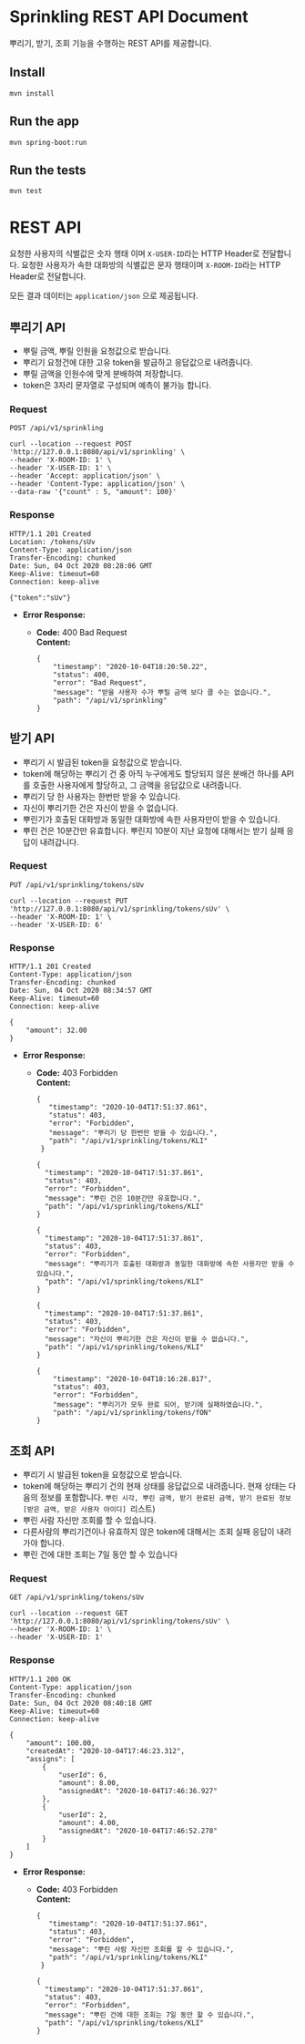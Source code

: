# Sprinkling REST API Document

뿌리기, 받기, 조회 기능을 수행하는 REST API를 제공합니다.


## Install

    mvn install

## Run the app

    mvn spring-boot:run

## Run the tests

    mvn test

# REST API

요청한 사용자의 식별값은 숫자 행태 이며 `X-USER-ID`라는 HTTP Header로 전달합니다.
요청한 사용자가 속한 대화방의 식별값은 문자 행태이며 `X-ROOM-ID`라는 HTTP Header로 전달합니다.

모든 결과 데이터는 `application/json` 으로 제공됩니다.

## 뿌리기 API
 
 * 뿌릴 금액, 뿌릴 인원을 요청값으로 받습니다. 
 * 뿌리기 요청건에 대한 고유 token을 발급하고 응답값으로 내려줍니다. 
 * 뿌릴 금액을 인원수에 맞게 분배하여 저장합니다. 
 * token은 3자리 문자열로 구성되며 예측이 불가능 합니다. 
 
### Request

`POST /api/v1/sprinkling`

    curl --location --request POST 'http://127.0.0.1:8080/api/v1/sprinkling' \
    --header 'X-ROOM-ID: 1' \
    --header 'X-USER-ID: 1' \
    --header 'Accept: application/json' \
    --header 'Content-Type: application/json' \
    --data-raw '{"count" : 5, "amount": 100}'

### Response

    HTTP/1.1 201 Created
    Location: /tokens/sUv
    Content-Type: application/json
    Transfer-Encoding: chunked
    Date: Sun, 04 Oct 2020 08:28:06 GMT
    Keep-Alive: timeout=60
    Connection: keep-alive

    {"token":"sUv"}

* **Error Response:**

  * **Code:** 400 Bad Request <br />
    **Content:**
     
        {
            "timestamp": "2020-10-04T18:20:50.22",
            "status": 400,
            "error": "Bad Request",
            "message": "받을 사용자 수가 뿌릴 금액 보다 클 수는 없습니다.",
            "path": "/api/v1/sprinkling"
        }

## 받기 API

* 뿌리기 시 발급된 token을 요청값으로 받습니다.
* token에 해당하는 뿌리기 건 중 아직 누구에게도 할당되지 않은 분배건 하나를 API를 호출한 사용자에게 할당하고, 
그 금액을 응답값으로 내려줍니다.
* 뿌리기 당 한 사용자는 한번만 받을 수 있습니다.
* 자신이 뿌리기한 건은 자신이 받을 수 없습니다.
* 뿌린기가 호출된 대화방과 동일한 대화방에 속한 사용자만이 받을 수 있습니다. 
* 뿌린 건은 10분간만 유효합니다. 뿌린지 10분이 지난 요청에 대해서는 받기 실패 응답이 내려갑니다. 
### Request

`PUT /api/v1/sprinkling/tokens/sUv`

    curl --location --request PUT 'http://127.0.0.1:8080/api/v1/sprinkling/tokens/sUv' \
    --header 'X-ROOM-ID: 1' \
    --header 'X-USER-ID: 6'

### Response

    HTTP/1.1 201 Created
    Content-Type: application/json
    Transfer-Encoding: chunked
    Date: Sun, 04 Oct 2020 08:34:57 GMT
    Keep-Alive: timeout=60
    Connection: keep-alive

    {
        "amount": 32.00
    }
* **Error Response:**

  * **Code:** 403 Forbidden <br />
    **Content:**
     
        {
           "timestamp": "2020-10-04T17:51:37.861",
           "status": 403,
           "error": "Forbidden",
           "message": "뿌리기 당 한번만 받을 수 있습니다.",
           "path": "/api/v1/sprinkling/tokens/KLI"
         }
       
        {
          "timestamp": "2020-10-04T17:51:37.861",
          "status": 403,
          "error": "Forbidden",
          "message": "뿌린 건은 10분간만 유효합니다.",
          "path": "/api/v1/sprinkling/tokens/KLI"
        }
        
        {
          "timestamp": "2020-10-04T17:51:37.861",
          "status": 403,
          "error": "Forbidden",
          "message": "뿌리기가 호출된 대화방과 동일한 대화방에 속한 사용자만 받을 수 있습니다.",
          "path": "/api/v1/sprinkling/tokens/KLI"
        }
        
        {
          "timestamp": "2020-10-04T17:51:37.861",
          "status": 403,
          "error": "Forbidden",
          "message": "자신이 뿌리기한 건은 자신이 받을 수 없습니다.",
          "path": "/api/v1/sprinkling/tokens/KLI"
        }
    
        {
            "timestamp": "2020-10-04T18:16:28.817",
            "status": 403,
            "error": "Forbidden",
            "message": "뿌리기가 모두 완료 되어, 받기에 실패하였습니다.",
            "path": "/api/v1/sprinkling/tokens/fON"
        }
        
        
## 조회 API
* 뿌리기 시 발급된 token을 요청값으로 받습니다.
* token에 해당하는 뿌리기 건의 현재 상태를 응답값으로 내려줍니다. 현재 상태는 다음의 정보를 포함합니다. 
  `뿌린 시각, 뿌린 금액, 받기 완료된 금액, 받기 완료된 정보 [받은 금액, 받은 사용자 아이디] `리스트) 
* 뿌린 사람 자신만 조회를 할 수 있습니다. 
* 다른사람의 뿌리기건이나 유효하지 않은 token에 대해서는 조회 실패 응답이 내려가야 합니다. 
* 뿌린 건에 대한 조회는 7일 동안 할 수 있습니다
### Request

`GET /api/v1/sprinkling/tokens/sUv`

    curl --location --request GET 'http://127.0.0.1:8080/api/v1/sprinkling/tokens/sUv' \
    --header 'X-ROOM-ID: 1' \
    --header 'X-USER-ID: 1'

### Response

    HTTP/1.1 200 OK
    Content-Type: application/json
    Transfer-Encoding: chunked
    Date: Sun, 04 Oct 2020 08:40:18 GMT
    Keep-Alive: timeout=60
    Connection: keep-alive

    {
        "amount": 100.00,
        "createdAt": "2020-10-04T17:46:23.312",
        "assigns": [
            {
                "userId": 6,
                "amount": 8.00,
                "assignedAt": "2020-10-04T17:46:36.927"
            },
            {
                "userId": 2,
                "amount": 4.00,
                "assignedAt": "2020-10-04T17:46:52.278"
            }
        ]
    }
* **Error Response:**

  * **Code:** 403 Forbidden <br />
    **Content:**
     
        {
           "timestamp": "2020-10-04T17:51:37.861",
           "status": 403,
           "error": "Forbidden",
           "message": "뿌린 사람 자신만 조회를 할 수 있습니다.",
           "path": "/api/v1/sprinkling/tokens/KLI"
         }
       
        {
          "timestamp": "2020-10-04T17:51:37.861",
          "status": 403,
          "error": "Forbidden",
          "message": "뿌린 건에 대한 조회는 7일 동안 할 수 있습니다.",
          "path": "/api/v1/sprinkling/tokens/KLI"
        }
       
       